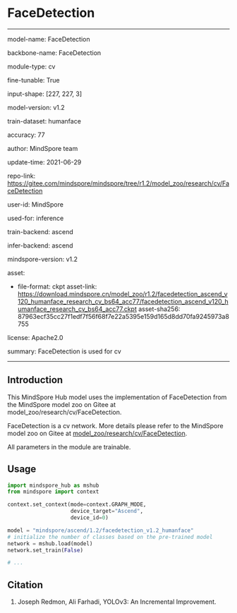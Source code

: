 # FaceDetection

---

model-name: FaceDetection

backbone-name: FaceDetection

module-type: cv

fine-tunable: True

input-shape: [227, 227, 3]

model-version: v1.2

train-dataset: humanface

accuracy: 77

author: MindSpore team

update-time: 2021-06-29

repo-link: <https://gitee.com/mindspore/mindspore/tree/r1.2/model_zoo/research/cv/FaceDetection>

user-id: MindSpore

used-for: inference

train-backend: ascend

infer-backend: ascend

mindspore-version: v1.2

asset:

-
    file-format: ckpt
    asset-link: <https://download.mindspore.cn/model_zoo/r1.2/facedetection_ascend_v120_humanface_research_cv_bs64_acc77/facedetection_ascend_v120_humanface_research_cv_bs64_acc77.ckpt>
    asset-sha256: 87963ecf35cc27f1edf7f56f68f7e22a5395e159d165d8dd70fa9245973a8755

license: Apache2.0

summary: FaceDetection is used for cv

---

## Introduction

This MindSpore Hub model uses the implementation of FaceDetection from the MindSpore model zoo on Gitee at model_zoo/research/cv/FaceDetection.

FaceDetection is a cv network. More details please refer to the MindSpore model zoo on Gitee at [model_zoo/research/cv/FaceDetection](https://gitee.com/mindspore/mindspore/blob/r1.2/model_zoo/research/cv/FaceDetection/README.md).

All parameters in the module are trainable.

## Usage

```python
import mindspore_hub as mshub
from mindspore import context

context.set_context(mode=context.GRAPH_MODE,
                    device_target="Ascend",
                    device_id=0)

model = "mindspore/ascend/1.2/facedetection_v1.2_humanface"
# initialize the number of classes based on the pre-trained model
network = mshub.load(model)
network.set_train(False)

# ...
```

## Citation

1. Joseph Redmon, Ali Farhadi, YOLOv3: An Incremental Improvement.
